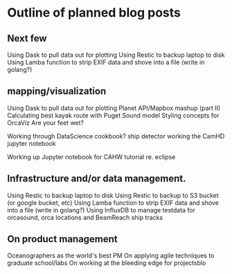 # Outline of planned blog posts

## Next few
Using Dask to pull data out for plotting
Using Restic to backup laptop to disk
Using Lamba function to strip EXIF data and shove into a file (write in golang?)

## mapping/visualization

Using Dask to pull data out for plotting
Planet API/Mapbox mashup (part II)
Calculating best kayak route with Puget Sound model
Styling concepts for OrcaViz
Are your feet wet?

Working through DataScience cookbook?
ship detector
working the CamHD jupyter notebook

Working up Jupyter notebook for CAHW tutorial re. eclipse

## Infrastructure and/or data management.

Using Restic to backup laptop to disk
Using Restic to backup to S3 bucket (or google bucket, etc)
Using Lamba function to strip EXIF data and shove into a file (write in golang?)
Using InfluxDB to manage testdata for orcasound, orca locations and BeamReach ship tracks


## On product management

Oceanographers as the world's best PM
On applying agile techniques to graduate school/labs
On working at the bleeding edge for projectsblo
